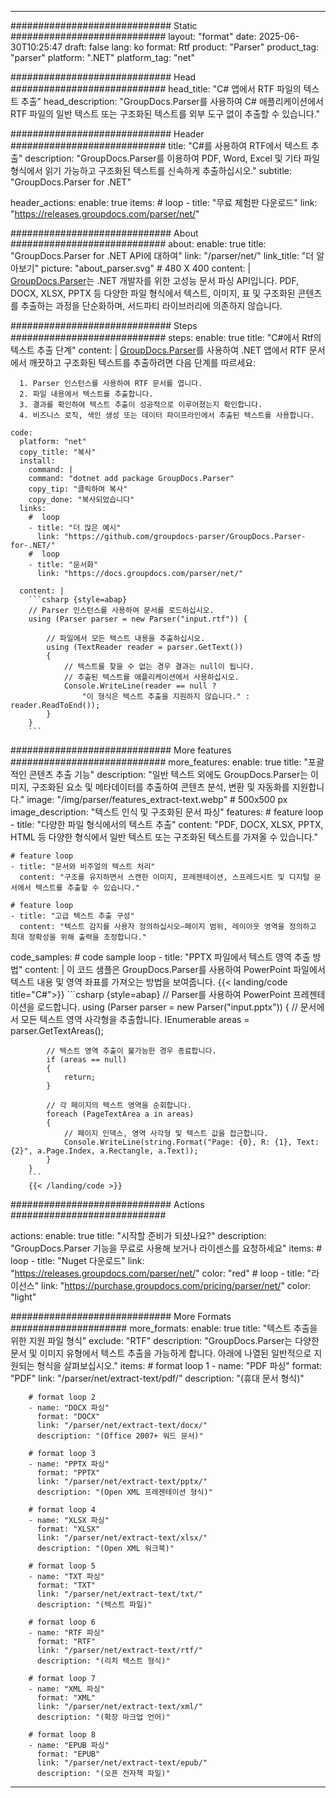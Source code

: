 


---
############################# Static ############################
layout: "format"
date:  2025-06-30T10:25:47
draft: false
lang: ko
format: Rtf
product: "Parser"
product_tag: "parser"
platform: ".NET"
platform_tag: "net"

############################# Head ############################
head_title: "C# 앱에서 RTF 파일의 텍스트 추출"
head_description: "GroupDocs.Parser를 사용하여 C# 애플리케이션에서 RTF 파일의 일반 텍스트 또는 구조화된 텍스트를 외부 도구 없이 추출할 수 있습니다."

############################# Header ############################
title: "C#를 사용하여 RTF에서 텍스트 추출" 
description: "GroupDocs.Parser를 이용하여 PDF, Word, Excel 및 기타 파일 형식에서 읽기 가능하고 구조화된 텍스트를 신속하게 추출하십시오."
subtitle: "GroupDocs.Parser for .NET" 

header_actions:
  enable: true
  items:
    #  loop
    - title: "무료 체험판 다운로드"
      link: "https://releases.groupdocs.com/parser/net/"
      
############################# About ############################
about:
    enable: true
    title: "GroupDocs.Parser for .NET API에 대하여"
    link: "/parser/net/"
    link_title: "더 알아보기"
    picture: "about_parser.svg" # 480 X 400
    content: |
       [GroupDocs.Parser](/parser/net/)는 .NET 개발자를 위한 고성능 문서 파싱 API입니다. PDF, DOCX, XLSX, PPTX 등 다양한 파일 형식에서 텍스트, 이미지, 표 및 구조화된 콘텐츠를 추출하는 과정을 단순화하며, 서드파티 라이브러리에 의존하지 않습니다.

############################# Steps ############################
steps:
    enable: true
    title: "C#에서 Rtf의 텍스트 추출 단계"
    content: |
      [GroupDocs.Parser](/parser/net/)를 사용하여 .NET 앱에서 RTF 문서에서 깨끗하고 구조화된 텍스트를 추출하려면 다음 단계를 따르세요:
      
      1. Parser 인스턴스를 사용하여 RTF 문서를 엽니다.
      2. 파일 내용에서 텍스트를 추출합니다.
      3. 결과를 확인하여 텍스트 추출이 성공적으로 이루어졌는지 확인합니다.
      4. 비즈니스 로직, 색인 생성 또는 데이터 파이프라인에서 추출된 텍스트를 사용합니다.
   
    code:
      platform: "net"
      copy_title: "복사"
      install:
        command: |
        command: "dotnet add package GroupDocs.Parser"
        copy_tip: "클릭하여 복사"
        copy_done: "복사되었습니다"
      links:
        #  loop
        - title: "더 많은 예시"
          link: "https://github.com/groupdocs-parser/GroupDocs.Parser-for-.NET/"
        #  loop
        - title: "문서화"
          link: "https://docs.groupdocs.com/parser/net/"
          
      content: |
        ```csharp {style=abap}
        // Parser 인스턴스를 사용하여 문서를 로드하십시오.
        using (Parser parser = new Parser("input.rtf")) {

            // 파일에서 모든 텍스트 내용을 추출하십시오.
            using (TextReader reader = parser.GetText()) 
            {
                // 텍스트를 찾을 수 없는 경우 결과는 null이 됩니다.
                // 추출된 텍스트를 애플리케이션에서 사용하십시오.
                Console.WriteLine(reader == null ? 
                    "이 형식은 텍스트 추출을 지원하지 않습니다." : reader.ReadToEnd());
            }
        }
        ```  

############################# More features ############################
more_features:
  enable: true
  title: "포괄적인 콘텐츠 추출 기능"
  description: "일반 텍스트 외에도 GroupDocs.Parser는 이미지, 구조화된 요소 및 메타데이터를 추출하여 콘텐츠 분석, 변환 및 자동화를 지원합니다."
  image: "/img/parser/features_extract-text.webp" # 500x500 px
  image_description: "텍스트 인식 및 구조화된 문서 파싱"
  features:
    # feature loop
    - title: "다양한 파일 형식에서의 텍스트 추출"
      content: "PDF, DOCX, XLSX, PPTX, HTML 등 다양한 형식에서 일반 텍스트 또는 구조화된 텍스트를 가져올 수 있습니다."

    # feature loop
    - title: "문서와 비주얼의 텍스트 처리"
      content: "구조를 유지하면서 스캔한 이미지, 프레젠테이션, 스프레드시트 및 디지털 문서에서 텍스트를 추출할 수 있습니다."

    # feature loop
    - title: "고급 텍스트 추출 구성"
      content: "텍스트 감지를 사용자 정의하십시오—페이지 범위, 레이아웃 영역을 정의하고 최대 정확성을 위해 출력을 조정합니다."
      
  code_samples:
    # code sample loop
    - title: "PPTX 파일에서 텍스트 영역 추출 방법"
      content: |
        이 코드 샘플은 GroupDocs.Parser를 사용하여 PowerPoint 파일에서 텍스트 내용 및 영역 좌표를 가져오는 방법을 보여줍니다.
        {{< landing/code title="C#">}}
        ```csharp {style=abap}
        //  Parser를 사용하여 PowerPoint 프레젠테이션을 로드합니다.
        using (Parser parser = new Parser("input.pptx"))
        {
            // 문서에서 모든 텍스트 영역 사각형을 추출합니다.
            IEnumerable<PageTextArea> areas = parser.GetTextAreas();

            // 텍스트 영역 추출이 불가능한 경우 종료합니다.
            if (areas == null)
            {
                return;
            }

            // 각 페이지의 텍스트 영역을 순회합니다.
            foreach (PageTextArea a in areas)
            {
                // 페이지 인덱스, 영역 사각형 및 텍스트 값을 접근합니다.
                Console.WriteLine(string.Format("Page: {0}, R: {1}, Text: {2}", a.Page.Index, a.Rectangle, a.Text));
            }
        }
        ```
        {{< /landing/code >}}


############################# Actions ############################

actions:
  enable: true
  title: "시작할 준비가 되셨나요?"
  description: "GroupDocs.Parser 기능을 무료로 사용해 보거나 라이센스를 요청하세요"
  items:
    #  loop
    - title: "Nuget 다운로드"
      link: "https://releases.groupdocs.com/parser/net/"
      color: "red"
        #  loop
    - title: "라이선스"
      link: "https://purchase.groupdocs.com/pricing/parser/net/"
      color: "light"


############################# More Formats #####################
more_formats:
    enable: true
    title: "텍스트 추출을 위한 지원 파일 형식"
    exclude: "RTF"
    description: "GroupDocs.Parser는 다양한 문서 및 이미지 유형에서 텍스트 추출을 가능하게 합니다. 아래에 나열된 일반적으로 지원되는 형식을 살펴보십시오."
    items: 
        # format loop 1
        - name: "PDF 파싱"
          format: "PDF"
          link: "/parser/net/extract-text/pdf/"
          description: "(휴대 문서 형식)"
          
        # format loop 2
        - name: "DOCX 파싱"
          format: "DOCX"
          link: "/parser/net/extract-text/docx/"
          description: "(Office 2007+ 워드 문서)"
          
        # format loop 3
        - name: "PPTX 파싱"
          format: "PPTX"
          link: "/parser/net/extract-text/pptx/"
          description: "(Open XML 프레젠테이션 형식)"
          
        # format loop 4
        - name: "XLSX 파싱"
          format: "XLSX"
          link: "/parser/net/extract-text/xlsx/"
          description: "(Open XML 워크북)"
          
        # format loop 5
        - name: "TXT 파싱"
          format: "TXT"
          link: "/parser/net/extract-text/txt/"
          description: "(텍스트 파일)"
          
        # format loop 6
        - name: "RTF 파싱"
          format: "RTF"
          link: "/parser/net/extract-text/rtf/"
          description: "(리치 텍스트 형식)"
          
        # format loop 7
        - name: "XML 파싱"
          format: "XML"
          link: "/parser/net/extract-text/xml/"
          description: "(확장 마크업 언어)"
          
        # format loop 8
        - name: "EPUB 파싱"
          format: "EPUB"
          link: "/parser/net/extract-text/epub/"
          description: "(오픈 전자책 파일)"
         
          

---